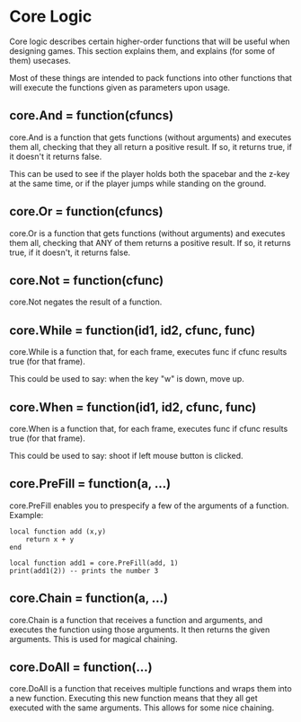 Core Logic
==========

Core logic describes certain higher-order functions that will be useful when designing games. This section explains them, and explains (for some of them) usecases.

Most of these things are intended to pack functions into other functions that will execute the functions given as parameters upon usage.

core.And = function(cfuncs)
-------------------------
core.And is a function that gets functions (without arguments) and executes them all, checking that they all return a positive result. If so, it returns true, if it doesn't it returns false.

This can be used to see if the player holds both the spacebar and the z-key at the same time, or if the player jumps while standing on the ground.

core.Or = function(cfuncs)
--------------------------
core.Or is a function that gets functions (without arguments) and executes  them all, checking that ANY of them returns a positive result. If so, it returns true, if it doesn't, it returns false.


core.Not = function(cfunc)
--------------------------
core.Not negates the result of a function.

core.While = function(id1, id2, cfunc, func)
--------------------------------------------
core.While is a function that, for each frame, executes func if cfunc results true (for that frame).

This could be used to say: when the key "w" is down, move up.

core.When = function(id1, id2, cfunc, func)
--------------------------------------------
core.When is a function that, for each frame, executes func if cfunc results true (for that frame).

This could be used to say: shoot if left mouse button is clicked.

core.PreFill = function(a, ...)
-----------------------------
core.PreFill enables you to prespecify a few of the arguments of a function. Example:
```
local function add (x,y)
	return x + y
end

local function add1 = core.PreFill(add, 1)
print(add1(2)) -- prints the number 3
```

core.Chain = function(a, ...)
-----------------------------
core.Chain is a function that receives a function and arguments, and executes the function using those arguments. It then returns the given arguments. This is used for magical chaining.

core.DoAll = function(...)
--------------------------
core.DoAll is a function that receives multiple functions and wraps them into a new function. Executing this new function means that they all get executed with the same arguments. This allows for some nice chaining.